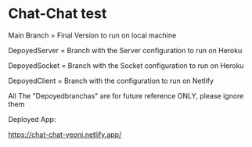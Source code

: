 # Chat-Chat test

Main Branch = Final Version to run on local machine

DepoyedServer = Branch with the Server configuration to run on Heroku

DepoyedSocket = Branch with the Socket configuration to run on Heroku

DepoyedClient = Branch with the configuration to run on Netlify

All The "Depoyedbranchas" are for future reference ONLY, please ignore them


Deployed App: 

https://chat-chat-yeoni.netlify.app/
